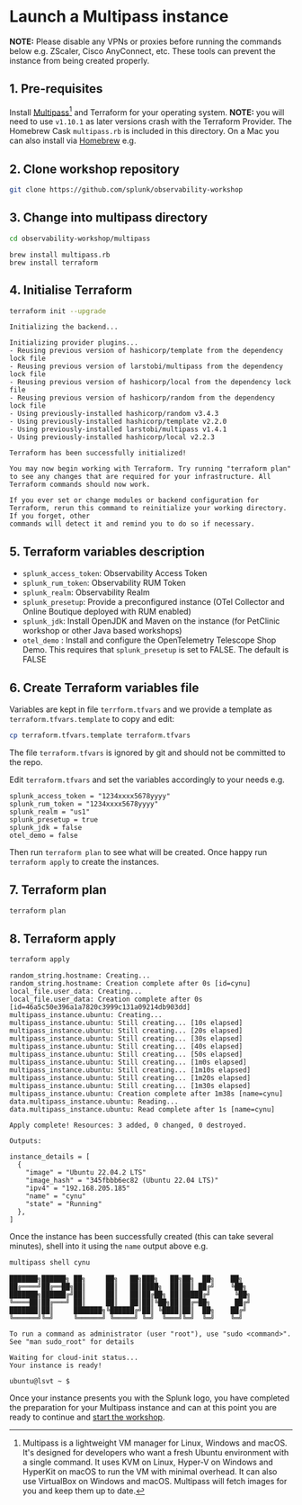 # Launch a Multipass instance

**NOTE:** Please disable any VPNs or proxies before running the commands below e.g. ZScaler, Cisco AnyConnect, etc. These tools can prevent the instance from being created properly.

## 1. Pre-requisites

Install [Multipass](https://multipass.run/)[^1] and Terraform for your operating system. **NOTE:** you will need to use `v1.10.1` as later versions crash with the Terraform Provider. The Homebrew Cask `multipass.rb` is included in this directory. On a Mac you can also install via [Homebrew](https://brew.sh/) e.g.

## 2. Clone workshop repository

```bash
git clone https://github.com/splunk/observability-workshop
```

## 3. Change into multipass directory

```bash
cd observability-workshop/multipass
```

```text
brew install multipass.rb
brew install terraform
```

## 4. Initialise Terraform

```bash
terraform init --upgrade
```

```text
Initializing the backend...

Initializing provider plugins...
- Reusing previous version of hashicorp/template from the dependency lock file
- Reusing previous version of larstobi/multipass from the dependency lock file
- Reusing previous version of hashicorp/local from the dependency lock file
- Reusing previous version of hashicorp/random from the dependency lock file
- Using previously-installed hashicorp/random v3.4.3
- Using previously-installed hashicorp/template v2.2.0
- Using previously-installed larstobi/multipass v1.4.1
- Using previously-installed hashicorp/local v2.2.3

Terraform has been successfully initialized!

You may now begin working with Terraform. Try running "terraform plan" to see any changes that are required for your infrastructure. All Terraform commands should now work.

If you ever set or change modules or backend configuration for Terraform, rerun this command to reinitialize your working directory. If you forget, other
commands will detect it and remind you to do so if necessary.
```

## 5. Terraform variables description

- `splunk_access_token`: Observability Access Token
- `splunk_rum_token`: Observability RUM Token
- `splunk_realm`: Observability Realm
- `splunk_presetup`: Provide a preconfigured instance (OTel Collector and Online Boutique deployed with RUM enabled)
- `splunk_jdk`: Install OpenJDK and Maven on the instance (for PetClinic workshop or other Java based workshops)
- `otel_demo` : Install and configure the OpenTelemetry Telescope Shop Demo. This requires that `splunk_presetup` is set to FALSE. The default is FALSE

## 6. Create Terraform variables file

Variables are kept in file `terrform.tfvars` and we provide a template as `terraform.tfvars.template` to copy and edit:

```bash
cp terraform.tfvars.template terraform.tfvars
```

The file `terraform.tfvars` is ignored by git and should not be committed to the repo.

Edit `terraform.tfvars` and set the variables accordingly to your needs e.g.

```text
splunk_access_token = "1234xxxx5678yyyy"
splunk_rum_token = "1234xxxx5678yyyy"
splunk_realm = "us1"
splunk_presetup = true
splunk_jdk = false
otel_demo = false
```

Then run `terraform plan` to see what will be created. Once happy run `terraform apply` to create the instances.

## 7. Terraform plan

```bash
terraform plan
```

## 8. Terraform apply

```bash
terraform apply
```

``` text
random_string.hostname: Creating...
random_string.hostname: Creation complete after 0s [id=cynu]
local_file.user_data: Creating...
local_file.user_data: Creation complete after 0s [id=46a5c50e396a1a7820c3999c131a09214db903dd]
multipass_instance.ubuntu: Creating...
multipass_instance.ubuntu: Still creating... [10s elapsed]
multipass_instance.ubuntu: Still creating... [20s elapsed]
multipass_instance.ubuntu: Still creating... [30s elapsed]
multipass_instance.ubuntu: Still creating... [40s elapsed]
multipass_instance.ubuntu: Still creating... [50s elapsed]
multipass_instance.ubuntu: Still creating... [1m0s elapsed]
multipass_instance.ubuntu: Still creating... [1m10s elapsed]
multipass_instance.ubuntu: Still creating... [1m20s elapsed]
multipass_instance.ubuntu: Still creating... [1m30s elapsed]
multipass_instance.ubuntu: Creation complete after 1m38s [name=cynu]
data.multipass_instance.ubuntu: Reading...
data.multipass_instance.ubuntu: Read complete after 1s [name=cynu]

Apply complete! Resources: 3 added, 0 changed, 0 destroyed.

Outputs:

instance_details = [
  {
    "image" = "Ubuntu 22.04.2 LTS"
    "image_hash" = "345fbbb6ec82 (Ubuntu 22.04 LTS)"
    "ipv4" = "192.168.205.185"
    "name" = "cynu"
    "state" = "Running"
  },
]
```

Once the instance has been successfully created (this can take several minutes), shell into it using the `name` output above e.g.

```bash
multipass shell cynu
```

```text
███████╗██████╗ ██╗     ██╗   ██╗███╗   ██╗██╗  ██╗    ██╗
██╔════╝██╔══██╗██║     ██║   ██║████╗  ██║██║ ██╔╝    ╚██╗
███████╗██████╔╝██║     ██║   ██║██╔██╗ ██║█████╔╝      ╚██╗
╚════██║██╔═══╝ ██║     ██║   ██║██║╚██╗██║██╔═██╗      ██╔╝
███████║██║     ███████╗╚██████╔╝██║ ╚████║██║  ██╗    ██╔╝
╚══════╝╚═╝     ╚══════╝ ╚═════╝ ╚═╝  ╚═══╝╚═╝  ╚═╝    ╚═╝

To run a command as administrator (user "root"), use "sudo <command>".
See "man sudo_root" for details

Waiting for cloud-init status...
Your instance is ready!

ubuntu@lsvt ~ $
```

Once your instance presents you with the Splunk logo, you have completed the preparation for your Multipass instance and can at this point you are ready to continue and [start the workshop](https://splunk.github.io/observability-workshop/latest/).

[^1]: Multipass is a lightweight VM manager for Linux, Windows and macOS. It's designed for developers who want a fresh Ubuntu environment with a single command. It uses KVM on Linux, Hyper-V on Windows and HyperKit on macOS to run the VM with minimal overhead. It can also use VirtualBox on Windows and macOS. Multipass will fetch images for you and keep them up to date.
